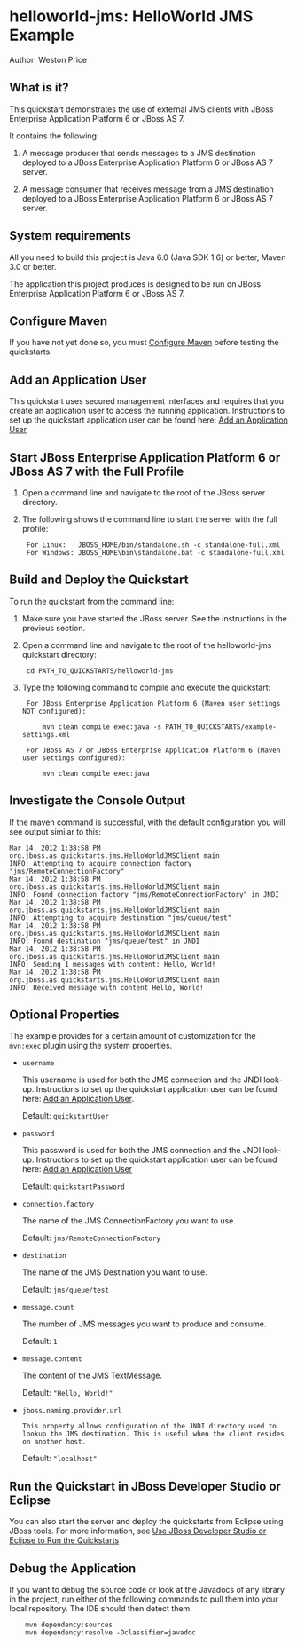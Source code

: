 helloworld-jms: HelloWorld JMS Example
======================
Author: Weston Price

What is it?
-----------

This quickstart demonstrates the use of external JMS clients with JBoss Enterprise Application Platform 6 or JBoss AS 7.

It contains the following:

1. A message producer that sends messages to a JMS destination deployed to a JBoss Enterprise Application Platform 6 or JBoss AS 7 server.

2. A message consumer that receives message from a JMS destination deployed to a JBoss Enterprise Application Platform 6 or JBoss AS 7 server. 


System requirements
-------------------

All you need to build this project is Java 6.0 (Java SDK 1.6) or better, Maven 3.0 or better.

The application this project produces is designed to be run on JBoss Enterprise Application Platform 6 or JBoss AS 7. 


Configure Maven
---------------

If you have not yet done so, you must [Configure Maven](../README.md/#mavenconfiguration) before testing the quickstarts.


Add an Application User
----------------
This quickstart uses secured management interfaces and requires that you create an application user to access the running application. Instructions to set up the quickstart application user can be found here: [Add an Application User](../README.md/#addapplicationuser)


Start JBoss Enterprise Application Platform 6 or JBoss AS 7 with the Full Profile
---------------

1. Open a command line and navigate to the root of the JBoss server directory.
2. The following shows the command line to start the server with the full profile:

        For Linux:   JBOSS_HOME/bin/standalone.sh -c standalone-full.xml
        For Windows: JBOSS_HOME\bin\standalone.bat -c standalone-full.xml


Build and Deploy the Quickstart
-------------------------

To run the quickstart from the command line:

1. Make sure you have started the JBoss server. See the instructions in the previous section.

2. Open a command line and navigate to the root of the helloworld-jms quickstart directory:

        cd PATH_TO_QUICKSTARTS/helloworld-jms

3. Type the following command to compile and execute the quickstart:

        For JBoss Enterprise Application Platform 6 (Maven user settings NOT configured): 

            mvn clean compile exec:java -s PATH_TO_QUICKSTARTS/example-settings.xml

        For JBoss AS 7 or JBoss Enterprise Application Platform 6 (Maven user settings configured): 

            mvn clean compile exec:java

 
Investigate the Console Output
-------------------------

If the maven command is successful, with the default configuration you will see output similar to this:

    Mar 14, 2012 1:38:58 PM org.jboss.as.quickstarts.jms.HelloWorldJMSClient main
    INFO: Attempting to acquire connection factory "jms/RemoteConnectionFactory"
    Mar 14, 2012 1:38:58 PM org.jboss.as.quickstarts.jms.HelloWorldJMSClient main
    INFO: Found connection factory "jms/RemoteConnectionFactory" in JNDI
    Mar 14, 2012 1:38:58 PM org.jboss.as.quickstarts.jms.HelloWorldJMSClient main
    INFO: Attempting to acquire destination "jms/queue/test"
    Mar 14, 2012 1:38:58 PM org.jboss.as.quickstarts.jms.HelloWorldJMSClient main
    INFO: Found destination "jms/queue/test" in JNDI
    Mar 14, 2012 1:38:58 PM org.jboss.as.quickstarts.jms.HelloWorldJMSClient main
    INFO: Sending 1 messages with content: Hello, World!
    Mar 14, 2012 1:38:58 PM org.jboss.as.quickstarts.jms.HelloWorldJMSClient main
    INFO: Received message with content Hello, World!



Optional Properties
-------------------

The example provides for a certain amount of customization for the `mvn:exec` plugin using the system properties.

* `username`
   
    This username is used for both the JMS connection and the JNDI look-up.  Instructions to set up the quickstart application user can be found here: [Add an Application User](../README.md/#addapplicationuser).
   
    Default: `quickstartUser`
		
* `password`

    This password is used for both the JMS connection and the JNDI look-up.  Instructions to set up the quickstart application user can be found here: [Add an Application User](../README.md/#addapplicationuser)
   
    Default: `quickstartPassword`

* `connection.factory`

    The name of the JMS ConnectionFactory you want to use.

    Default: `jms/RemoteConnectionFactory`

* `destination`

    The name of the JMS Destination you want to use.
   
    Default: `jms/queue/test`

* `message.count`

    The number of JMS messages you want to produce and consume.

    Default: `1`

* `message.content`

    The content of the JMS TextMessage.
	
    Default: `"Hello, World!"`

* `jboss.naming.provider.url`

	  This property allows configuration of the JNDI directory used to lookup the JMS destination. This is useful when the client resides on another host. 

    Default: `"localhost"`



Run the Quickstart in JBoss Developer Studio or Eclipse
-------------------------------------
You can also start the server and deploy the quickstarts from Eclipse using JBoss tools. For more information, see [Use JBoss Developer Studio or Eclipse to Run the Quickstarts](../README.md/#useeclipse) 


Debug the Application
------------------------------------

If you want to debug the source code or look at the Javadocs of any library in the project, run either of the following commands to pull them into your local repository. The IDE should then detect them.

        mvn dependency:sources
        mvn dependency:resolve -Dclassifier=javadoc

 
